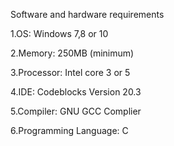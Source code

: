   Software and hardware requirements
  
1.OS: Windows 7,8 or 10

2.Memory: 250MB (minimum)

3.Processor: Intel core 3 or 5

4.IDE: Codeblocks Version 20.3

5.Compiler: GNU GCC Complier

6.Programming Language: C 
